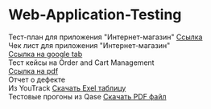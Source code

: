 # Web-Application-Testing
Тест-план для приложения "Интернет-магазин"
[Ссылка](https://docs.google.com/spreadsheets/d/1uzUW-sJH5WrpadY6kvvWSgHc6fecX-MACwjlbDmIpTk/edit?usp=sharing)   
Чек лист для приложения "Интернет-магазин"  
[Ссылка на google tab ](https://docs.google.com/spreadsheets/d/1rUxwCpDI-MCtjhRQSz7fd7rcdYHkT47dN-sNfYM5oT0/edit?usp=sharing)   
Тест кейсы на Order and Cart Management  
[Ссылка на pdf ](https://drive.google.com/file/d/1cE1tFY8B7rZpRMljqeIYrD8KsAosAizY/view?usp=sharing)   
Отчет о дефекте   
Из YouTrack [Скачать Exel таблицу](https://docs.google.com/spreadsheets/d/1WX6PrDtsFa8dpDm9JHQpk11tYcLL5bVt/edit?usp=sharing&ouid=112728395670742137623&rtpof=true&sd=true)  
Тестовые прогоны из Qase [Скачать PDF файл](https://drive.google.com/file/d/1gGVWJqcoyps97oQUfsGs3oOwtAtMIN1X/view?usp=sharing)
